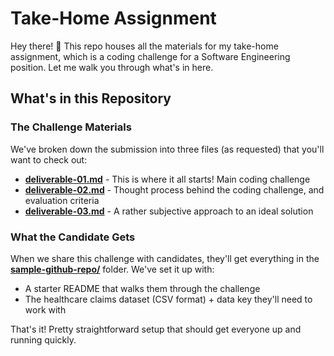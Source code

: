 # Take-Home Assignment

Hey there! 👋 This repo houses all the materials for my take-home assignment, which is a coding challenge for a Software Engineering position. Let me walk you through what's in here.

## What's in this Repository

### The Challenge Materials

We've broken down the submission into three files (as requested) that you'll want to check out:

- **[deliverable-01.md](./deliverable-01.md)** - This is where it all starts! Main coding challenge
- **[deliverable-02.md](./deliverable-02.md)** - Thought process behind the coding challenge, and evaluation criteria
- **[deliverable-03.md](./deliverable-03.md)** - A rather subjective approach to an ideal solution

### What the Candidate Gets

When we share this challenge with candidates, they'll get everything in the **[sample-github-repo/](./sample-github-repo/)** folder. We've set it up with:

- A starter README that walks them through the challenge
- The healthcare claims dataset (CSV format) + data key they'll need to work with

That's it! Pretty straightforward setup that should get everyone up and running quickly.

